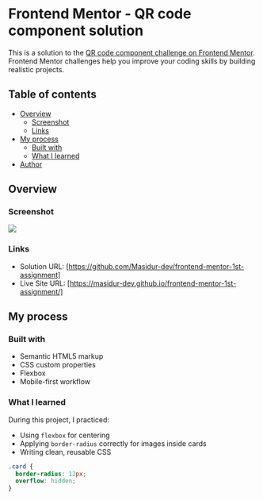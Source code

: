 # Frontend Mentor - QR code component solution

This is a solution to the [QR code component challenge on Frontend Mentor](https://www.frontendmentor.io/challenges/qr-code-component-iux_sIO_H). Frontend Mentor challenges help you improve your coding skills by building realistic projects. 

## Table of contents

- [Overview](#overview)
  - [Screenshot](#screenshot)
  - [Links](#links)
- [My process](#my-process)
  - [Built with](#built-with)
  - [What I learned](#what-i-learned)
- [Author](#author)

## Overview

### Screenshot

![](./screenshot.jpg)

### Links

- Solution URL: [https://github.com/Masidur-dev/frontend-mentor-1st-assignment]
- Live Site URL: [https://masidur-dev.github.io/frontend-mentor-1st-assignment/]

## My process

### Built with

- Semantic HTML5 markup
- CSS custom properties
- Flexbox
- Mobile-first workflow

### What I learned

During this project, I practiced:
- Using `flexbox` for centering
- Applying `border-radius` correctly for images inside cards
- Writing clean, reusable CSS

```css
.card {
  border-radius: 12px;
  overflow: hidden;
}
